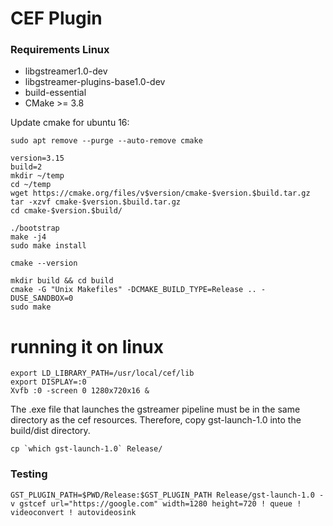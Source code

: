 

# CEF Plugin

### Requirements Linux
* libgstreamer1.0-dev
* libgstreamer-plugins-base1.0-dev
* build-essential
* CMake >= 3.8

Update cmake for ubuntu 16:
```
sudo apt remove --purge --auto-remove cmake

version=3.15
build=2
mkdir ~/temp
cd ~/temp
wget https://cmake.org/files/v$version/cmake-$version.$build.tar.gz
tar -xzvf cmake-$version.$build.tar.gz
cd cmake-$version.$build/

./bootstrap
make -j4
sudo make install

cmake --version
```



```
mkdir build && cd build
cmake -G "Unix Makefiles" -DCMAKE_BUILD_TYPE=Release .. -DUSE_SANDBOX=0
sudo make
```

# running it on linux
```
export LD_LIBRARY_PATH=/usr/local/cef/lib
export DISPLAY=:0
Xvfb :0 -screen 0 1280x720x16 &
```
The .exe file that launches the gstreamer pipeline must be in the same directory as the cef resources.  Therefore, copy gst-launch-1.0 into the build/dist directory.
```
cp `which gst-launch-1.0` Release/
```

### Testing

```
GST_PLUGIN_PATH=$PWD/Release:$GST_PLUGIN_PATH Release/gst-launch-1.0 -v gstcef url="https://google.com" width=1280 height=720 ! queue ! videoconvert ! autovideosink
```
